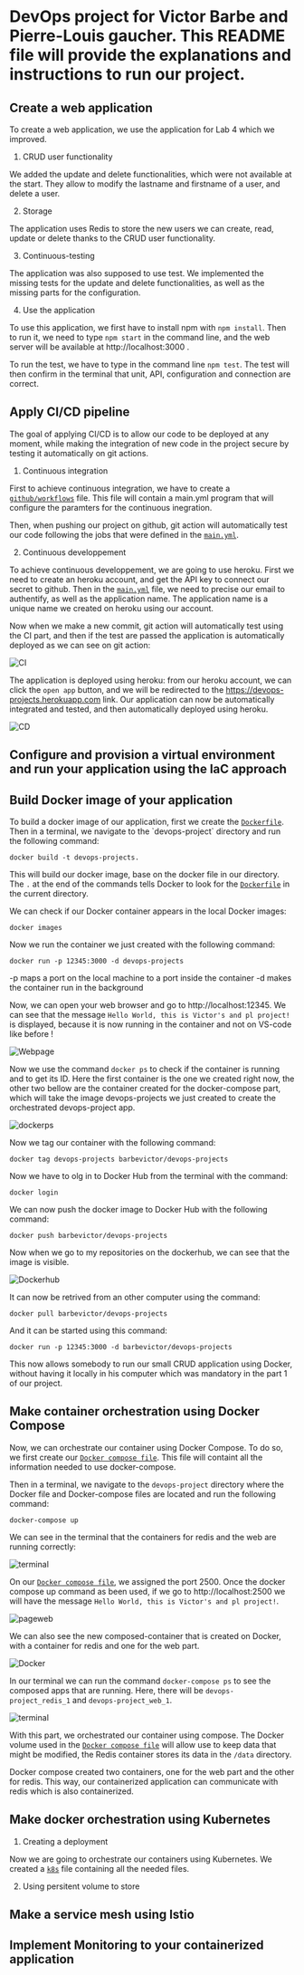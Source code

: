 # DevOps project for Victor Barbe and Pierre-Louis gaucher. This README file will provide the explanations and instructions to run our project.

## Create a web application

To create a web application, we use the application for Lab 4 which we improved.

1. CRUD user functionality

We added the update and delete functionalities, which were not available at the start. They allow to modify the lastname and firstname of a user, and delete a user.

2. Storage

The application uses Redis to store the new users we can create, read, update or delete thanks to the CRUD user functionality.

3. Continuous-testing

The application was also supposed to use test. We implemented the missing tests for the update and delete functionalities, as well as the missing parts for the configuration.

4. Use the application

To use this application, we first have to install npm with `npm install`. Then to run it, we need to type `npm start` in the command line, and the web server will be available at http://localhost:3000 .

To run the test, we have to type in the command line `npm test`. The test will then confirm in the terminal that unit, API, configuration and connection are correct.

## Apply CI/CD pipeline

The goal of applying CI/CD is to allow our code to be deployed at any moment, while making the integration of new code in the project secure by testing it automatically on git actions.

1. Continuous integration

First to achieve continuous integration, we have to create a [`github/workflows`](github/workflows) file. This file will contain a main.yml program that will configure the paramters for the continuous inegration.

Then, when pushing our project on github, git action will automatically test our code following the jobs that were defined in the [`main.yml`](main.yml).

2. Continuous developpement

To achieve continuous developpement, we are going to use heroku. First we need to create an heroku account, and get the API key to connect our secret to github. Then in the [`main.yml`](main.yml) file, we need to precise our email to authentify, as well as the application name. The application name is a unique name we created on heroku using our account.

Now when we make a new commit, git action will automatically test using the CI part, and then if the test are passed the application is automatically deployed as we can see on git action:

![CI](images/CI.png)

The application is deployed using heroku: from our heroku account, we can click the `open app` button, and we will be redirected to the https://devops-projects.herokuapp.com link. Our application can now be automatically integrated and tested, and then automatically deployed using heroku.

![CD](images/CD.png)

## Configure and provision a virtual environment and run your application using the IaC approach

## Build Docker image of your application

To build a docker image of our application, first we create the [`Dockerfile`](Dockerfile`).
Then in a terminal, we navigate to the `devops-project` directory and run the following command:

```
docker build -t devops-projects.
```

This will build our docker image, base on the docker file in our directory. The `.` at the end of the commands tells Docker to look for the [`Dockerfile`](Dockerfile`) in the current directory.

We can check if our Docker container appears in the local Docker images:

```
docker images
```

Now we run the container we just created with the following command:

```
docker run -p 12345:3000 -d devops-projects
```

-p maps a port on the local machine to a port inside the container
-d makes the container run in the background

Now, we can open your web browser and go to http://localhost:12345. We can see that the message `Hello World, this is Victor's and pl project!` is displayed, because it is now running in the container and not on VS-code like before !

![Webpage](images/image1.png)

Now we use the command `docker ps` to check if the container is running and to get its ID. Here the first container is the one we created right now, the other two bellow are the container created for the docker-compose part, which will take the image devops-projects we just created to create the orchestrated devops-project app.

![dockerps](images/dockerps.png)

Now we tag our container with the following command:

```
docker tag devops-projects barbevictor/devops-projects
```

Now we have to olg in to Docker Hub from the terminal with the command:

```
docker login
```

We can now push the docker image to Docker Hub with the following command:

```
docker push barbevictor/devops-projects
```

Now when we go to my repositories on the dockerhub, we can see that the image is visible.

![Dockerhub](images/image2.png)

It can now be retrived from an other computer using the command:

```
docker pull barbevictor/devops-projects
```

And it can be started using this command:

```
docker run -p 12345:3000 -d barbevictor/devops-projects
```

This now allows somebody to run our small CRUD application using Docker, without having it locally in his computer which was mandatory in the part 1 of our project.

## Make container orchestration using Docker Compose

Now, we can orchestrate our container using Docker Compose. To do so, we first create our [`Docker compose file`](docker-compose.yml). This file will containt all the information needed to use docker-compose.

Then in a terminal, we navigate to the `devops-project` directory where the Docker file and Docker-compose files are located and run the following command:

```
docker-compose up
```

We can see in the terminal that the containers for redis and the web are running correctly:

![terminal](images/image6.png)

On our [`Docker compose file`](docker-compose.yml), we assigned the port 2500. Once the docker compose up command as been used, if we go to http://localhost:2500 we will have the message `Hello World, this is Victor's and pl project!`.

![pageweb](images/image3.png)

We can also see the new composed-container that is created on Docker, with a container for redis and one for the web part.

![Docker](images/image4.png)

In our terminal we can run the command `docker-compose ps` to see the composed apps that are running. Here, there will be `devops-project_redis_1` and `devops-project_web_1`.

![terminal](images/image5.png)

With this part, we orchestrated our container using compose. The Docker volume used in the [`Docker compose file`](docker-compose.yml) will allow use to keep data that might be modified, the Redis container stores its data in the `/data` directory.

Docker compose created two containers, one for the web part and the other for redis. This way, our containerized application can communicate with redis which is also containerized.

## Make docker orchestration using Kubernetes

1. Creating a deployment

Now we are going to orchestrate our containers using Kubernetes. We created a [`k8s`](k8s) file containing all the needed files.

2. Using persitent volume to store

## Make a service mesh using Istio

## Implement Monitoring to your containerized application
